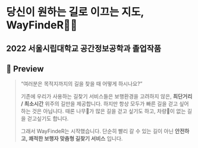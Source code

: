 당신이 원하는 길로 이끄는 지도, WayFindeR🏃‍♀️
===================================
2022 서울시립대학교 공간정보공학과 졸업작품
---------------------------------

## 👀 Preview

> “여러분은 목적지까지의 길을 찾을 때 어떻게 하시나요?”
>
> 기존에 우리가 사용하는 길찾기 서비스들은 보행환경을 고려하지 않은, **최단거리 / 최소시간** 위주의 길만을 제공합니다. 하지만 항상 모두가 빠른 길을 걷고 싶어하는 것은 아닙니다. 때론 나무🌳가 많은 길을 걷고 싶기도 하고, 차량🚗이 없는 길을 걷고싶기도 합니다.
> 
> 그래서 WayFindeR는 시작했습니다. 단순히 빨리 갈 수 있는 길이 아닌 **안전하고, 쾌적한 보행자 맞춤형 길찾기 서비스** 입니다.